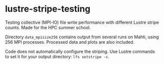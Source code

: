 # lustre-stripe-testing

Testing collective (MPI-IO) file write performance with different Lustre stripe counts. Made for the HPC summer school.

Directory `data_mpisize256` contains output from several runs on Mahti, using 256 MPI processes. Processed data and plots are also included.

Code does not automatically configure the striping. Use Lustre commands to set it for your output directory: `lfs setstripe -c`.

